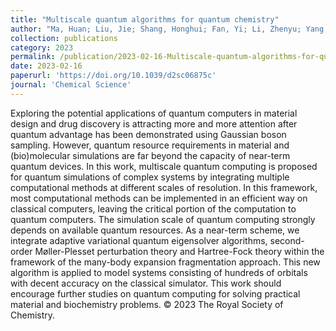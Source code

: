 ```yaml
---
title: "Multiscale quantum algorithms for quantum chemistry"
author: "Ma, Huan; Liu, Jie; Shang, Honghui; Fan, Yi; Li, Zhenyu; Yang, Jinlong"
collection: publications
category: 2023
permalink: /publication/2023-02-16-Multiscale-quantum-algorithms-for-quantum-chemistry
date: 2023-02-16
paperurl: 'https://doi.org/10.1039/d2sc06875c'
journal: 'Chemical Science'
---
```


Exploring the potential applications of quantum computers in material design and drug discovery is attracting more and more attention after quantum advantage has been demonstrated using Gaussian boson sampling. However, quantum resource requirements in material and (bio)molecular simulations are far beyond the capacity of near-term quantum devices. In this work, multiscale quantum computing is proposed for quantum simulations of complex systems by integrating multiple computational methods at different scales of resolution. In this framework, most computational methods can be implemented in an efficient way on classical computers, leaving the critical portion of the computation to quantum computers. The simulation scale of quantum computing strongly depends on available quantum resources. As a near-term scheme, we integrate adaptive variational quantum eigensolver algorithms, second-order Møller-Plesset perturbation theory and Hartree-Fock theory within the framework of the many-body expansion fragmentation approach. This new algorithm is applied to model systems consisting of hundreds of orbitals with decent accuracy on the classical simulator. This work should encourage further studies on quantum computing for solving practical material and biochemistry problems. © 2023 The Royal Society of Chemistry.
